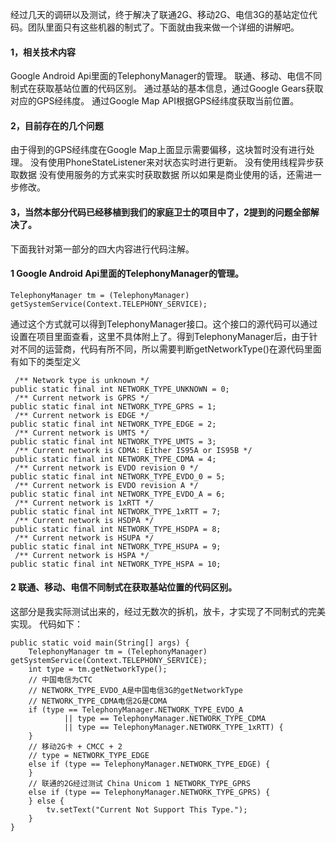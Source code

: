 经过几天的调研以及测试，终于解决了联通2G、移动2G、电信3G的基站定位代码。团队里面只有这些机器的制式了。下面就由我来做一个详细的讲解吧。
#### 1，相关技术内容
Google Android Api里面的TelephonyManager的管理。
联通、移动、电信不同制式在获取基站位置的代码区别。
通过基站的基本信息，通过Google Gears获取对应的GPS经纬度。
通过Google Map API根据GPS经纬度获取当前位置。
#### 2，目前存在的几个问题
由于得到的GPS经纬度在Google Map上面显示需要偏移，这块暂时没有进行处理。
没有使用PhoneStateListener来对状态实时进行更新。
没有使用线程异步获取数据
没有使用服务的方式来实时获取数据
所以如果是商业使用的话，还需进一步修改。
#### 3，当然本部分代码已经移植到我们的家庭卫士的项目中了，2提到的问题全部解决了。
下面我针对第一部分的四大内容进行代码注解。
#### 1 Google Android Api里面的TelephonyManager的管理。
```   
TelephonyManager tm = (TelephonyManager) getSystemService(Context.TELEPHONY_SERVICE);
```
通过这个方式就可以得到TelephonyManager接口。这个接口的源代码可以通过设置在项目里面查看，这里不具体附上了。得到TelephonyManager后，由于针对不同的运营商，代码有所不同，所以需要判断getNetworkType()在源代码里面有如下的类型定义 
```    
 /** Network type is unknown */
public static final int NETWORK_TYPE_UNKNOWN = 0;
 /** Current network is GPRS */
public static final int NETWORK_TYPE_GPRS = 1;
 /** Current network is EDGE */
public static final int NETWORK_TYPE_EDGE = 2;
 /** Current network is UMTS */
public static final int NETWORK_TYPE_UMTS = 3;
 /** Current network is CDMA: Either IS95A or IS95B */
public static final int NETWORK_TYPE_CDMA = 4;
 /** Current network is EVDO revision 0 */
public static final int NETWORK_TYPE_EVDO_0 = 5;
 /** Current network is EVDO revision A */
public static final int NETWORK_TYPE_EVDO_A = 6;
 /** Current network is 1xRTT */
public static final int NETWORK_TYPE_1xRTT = 7;
 /** Current network is HSDPA */
public static final int NETWORK_TYPE_HSDPA = 8;
 /** Current network is HSUPA */
public static final int NETWORK_TYPE_HSUPA = 9;
 /** Current network is HSPA */
public static final int NETWORK_TYPE_HSPA = 10;
```
#### 2 联通、移动、电信不同制式在获取基站位置的代码区别。
这部分是我实际测试出来的，经过无数次的拆机，放卡，才实现了不同制式的完美实现。
代码如下：
```  
public static void main(String[] args) {
	TelephonyManager tm = (TelephonyManager) getSystemService(Context.TELEPHONY_SERVICE);
	int type = tm.getNetworkType();
	// 中国电信为CTC
	// NETWORK_TYPE_EVDO_A是中国电信3G的getNetworkType
	// NETWORK_TYPE_CDMA电信2G是CDMA
	if (type == TelephonyManager.NETWORK_TYPE_EVDO_A
			|| type == TelephonyManager.NETWORK_TYPE_CDMA
			|| type == TelephonyManager.NETWORK_TYPE_1xRTT) {
	}
	// 移动2G卡 + CMCC + 2
	// type = NETWORK_TYPE_EDGE
	else if (type == TelephonyManager.NETWORK_TYPE_EDGE) {
	}
	// 联通的2G经过测试 China Unicom 1 NETWORK_TYPE_GPRS
	else if (type == TelephonyManager.NETWORK_TYPE_GPRS) {
	} else {
		tv.setText("Current Not Support This Type.");
	}
}
```